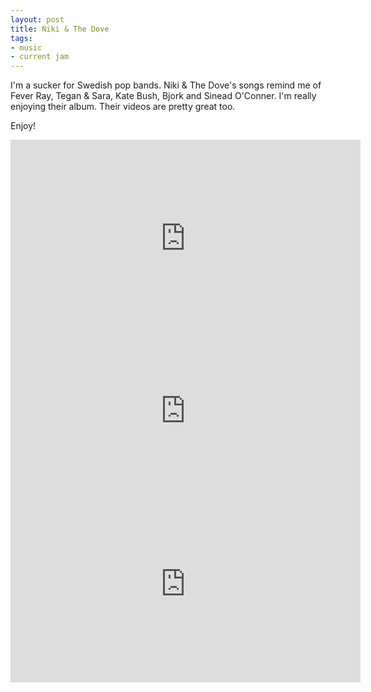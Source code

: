 ```yaml
---
layout: post
title: Niki & The Dove
tags:
- music
- current jam
---
```

<p>I'm a sucker for Swedish pop bands. Niki & The Dove's songs remind me of Fever Ray, Tegan & Sara, Kate Bush, Bjork and Sinead O'Conner. I'm really enjoying their album. Their videos are pretty great too.</p>

<!--post break-->

<p>Enjoy!</p>

<iframe width="560" height="315" src="https://www.youtube.com/embed/eHuci2LUHPA" frameborder="0" allowfullscreen></iframe>

<iframe src="https://player.vimeo.com/video/29166192?title=0&amp;byline=0&amp;portrait=0&amp;color=ffffff" width="560" height="238" frameborder="0" webkitAllowFullScreen mozallowfullscreen allowFullScreen></iframe>

<iframe width="560" height="315" src="https://www.youtube.com/embed/VnexkG4RrtA" frameborder="0" allowfullscreen></iframe>
